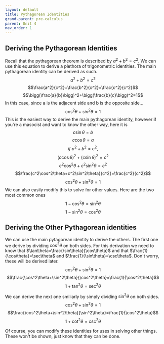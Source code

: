 ```yaml
---
layout: default
title: Pythagorean Identities
grand-parent: pre-calculus
parent: Unit 4
nav_order: 1
---
```

## Deriving the Pythagorean Identities
Recall that the pythagorean theorem is described by $a^2+b^2=c^2$. We can use this equation to derive a plethora of trigonometric identities. The main pythagorean identity can be derived as such.
$$a^2+b^2=c^2$$
$$\frac{a^2}{c^2}+\frac{b^2}{c^2}=\frac{c^2}{c^2}$$
$$\bigg(\frac{a}{b}\bigg)^2+\bigg(\frac{b}{c}\bigg)^2=1$$
In this case, since a is the adjacent side and b is the opposite side...
$$\cos^2\theta+sin^2\theta=1$$
This is the easiest way to derive the main pythagorean identity, however if you're a masocist and want to know the other way, here it is
$$c\sin\theta=b$$
$$c\cos\theta=a$$
$$if\ a^2+b^2=c^2,$$
$$(c\cos\theta)^2+(c\sin\theta)^2=c^2$$
$$c^2\cos^2\theta+c^2\sin^2\theta=c^2$$
$$\frac{c^2\cos^2\theta+c^2\sin^2\theta}{c^2}=\frac{c^2}{c^2}$$
$$\cos^2\theta+\sin^2\theta=1$$
We can also easily modify this to solve for other values. Here are the two most common ones
$$1-\cos^2\theta=\sin^2\theta$$
$$1-\sin^2\theta=\cos^2\theta$$

## Deriving the Other Pythagorean identities
We can use the main pytagorean identity to derive the others. The first one we derive by dividing $\cos^2\theta$ on both sides. For this derivation we need to know that $\tan\theta=\frac{\sin\theta}{\cos\theta}$ and that $\frac{1}{\cos\theta}=\sec\theta$ and $\frac{1}{\sin\theta}=\csc\theta$. Don't worry, these will be derived later.
$$\cos^2\theta+\sin^2\theta=1$$
$$\frac{\cos^2\theta+\sin^2\theta}{\cos^2\theta}=\frac{1}{\cos^2\theta}$$
$$1+\tan^2\theta=\sec^2\theta$$

We can derive the next one smiliarly by simply dividing $\sin^2\theta$ on both sides.
$$\cos^2\theta+\sin^2\theta=1$$
$$\frac{\cos^2\theta+\sin^2\theta}{\sin^2\theta}=\frac{1}{\cos^2\theta}$$
$$1+\cot^2\theta=\csc^2\theta$$

Of course, you can modify these identities for uses in solving other things. These won't be shown, just know that they can be done.